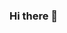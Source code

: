 ### Hi there 👋

<!--
**bysirevans/bysirevans** is a ✨ _special_ ✨ repository because its `README.md` (this file) appears on your GitHub profile.

Here are some ideas to get you started:

- I’m currently working my way through bloomtech for additonal learning as well as working on learning python java and c++
- I do some free work for the family nursing company @TouchOfCareLLC a small but growing busniess.
- Im a semi frequent attender of local coding and computer secruity compititons.
- Im also a fan and a former competor in Battlebots a multi contry wide compition where you build a small controllable machine and fight other small controllable machines.
